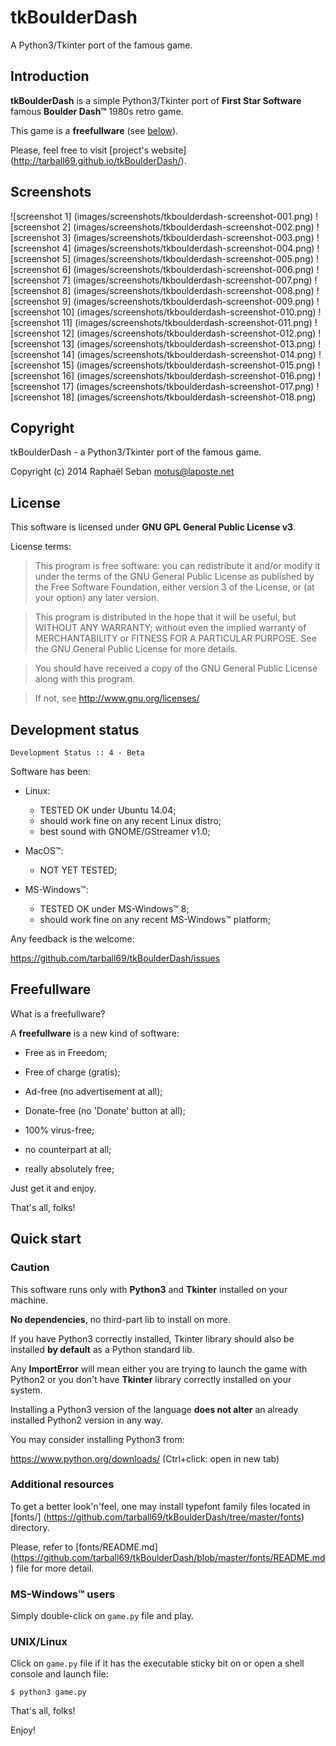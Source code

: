 # tkBoulderDash

A Python3/Tkinter port of the famous game.


## Introduction

**tkBoulderDash** is a simple Python3/Tkinter port of **First Star
Software** famous **Boulder Dash&trade;** 1980s retro game.

This game is a **freefullware** (see [below](#freefullware)).

Please, feel free to visit [project's website] (http://tarball69.github.io/tkBoulderDash/).


## Screenshots

![screenshot 1] (images/screenshots/tkboulderdash-screenshot-001.png)
![screenshot 2] (images/screenshots/tkboulderdash-screenshot-002.png)
![screenshot 3] (images/screenshots/tkboulderdash-screenshot-003.png)
![screenshot 4] (images/screenshots/tkboulderdash-screenshot-004.png)
![screenshot 5] (images/screenshots/tkboulderdash-screenshot-005.png)
![screenshot 6] (images/screenshots/tkboulderdash-screenshot-006.png)
![screenshot 7] (images/screenshots/tkboulderdash-screenshot-007.png)
![screenshot 8] (images/screenshots/tkboulderdash-screenshot-008.png)
![screenshot 9] (images/screenshots/tkboulderdash-screenshot-009.png)
![screenshot 10] (images/screenshots/tkboulderdash-screenshot-010.png)
![screenshot 11] (images/screenshots/tkboulderdash-screenshot-011.png)
![screenshot 12] (images/screenshots/tkboulderdash-screenshot-012.png)
![screenshot 13] (images/screenshots/tkboulderdash-screenshot-013.png)
![screenshot 14] (images/screenshots/tkboulderdash-screenshot-014.png)
![screenshot 15] (images/screenshots/tkboulderdash-screenshot-015.png)
![screenshot 16] (images/screenshots/tkboulderdash-screenshot-016.png)
![screenshot 17] (images/screenshots/tkboulderdash-screenshot-017.png)
![screenshot 18] (images/screenshots/tkboulderdash-screenshot-018.png)


## Copyright

tkBoulderDash - a Python3/Tkinter port of the famous game.

Copyright (c) 2014 Raphaël Seban <motus@laposte.net>


## License

This software is licensed under **GNU GPL General Public License v3**.

License terms:

> This program is free software: you can redistribute it and/or
modify it under the terms of the GNU General Public License as
published by the Free Software Foundation, either version 3 of the
License, or (at your option) any later version.

> This program is distributed in the hope that it will be useful,
but WITHOUT ANY WARRANTY; without even the implied warranty of
MERCHANTABILITY or FITNESS FOR A PARTICULAR PURPOSE. See the GNU
General Public License for more details.

> You should have received a copy of the GNU General Public License
along with this program.

> If not, see http://www.gnu.org/licenses/


## Development status

    Development Status :: 4 - Beta

Software has been:

* Linux:

    * TESTED OK under Ubuntu 14.04;
    * should work fine on any recent Linux distro;
    * best sound with GNOME/GStreamer v1.0;

* MacOS&trade;:

    * NOT YET TESTED;

* MS-Windows&trade;:

    * TESTED OK under MS-Windows&trade; 8;
    * should work fine on any recent MS-Windows&trade; platform;

Any feedback is the welcome:

https://github.com/tarball69/tkBoulderDash/issues


## Freefullware

What is a freefullware?

A **freefullware** is a new kind of software:

* Free as in Freedom;

* Free of charge (gratis);

* Ad-free (no advertisement at all);

* Donate-free (no 'Donate' button at all);

* 100% virus-free;

* no counterpart at all;

* really absolutely free;

Just get it and enjoy.

That's all, folks!


## Quick start

### Caution

This software runs only with **Python3** and **Tkinter** installed
on your machine.

**No dependencies**, no third-part lib to install on more.

If you have Python3 correctly installed, Tkinter library should also
be installed **by default** as a Python standard lib.

Any **ImportError** will mean either you are trying to launch the
game with Python2 or you don't have **Tkinter** library correctly
installed on your system.

Installing a Python3 version of the language **does not alter** an
already installed Python2 version in any way.

You may consider installing Python3 from:

https://www.python.org/downloads/ (Ctrl+click: open in new tab)

### Additional resources

To get a better look'n'feel, one may install typefont family files
located in
[fonts/] (https://github.com/tarball69/tkBoulderDash/tree/master/fonts)
directory.

Please, refer to
[fonts/README.md] (https://github.com/tarball69/tkBoulderDash/blob/master/fonts/README.md)
file for more detail.

### MS-Windows&trade; users

Simply double-click on `game.py` file and play.

### UNIX/Linux

Click on `game.py` file if it has the executable sticky bit on or
open a shell console and launch file:

    $ python3 game.py

That's all, folks!

Enjoy!

